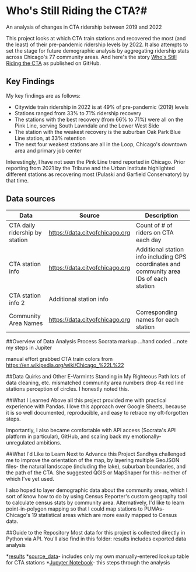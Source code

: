 # Who's Still Riding the CTA?#
An analysis of changes in CTA ridership between 2019 and 2022

This project looks at which CTA train stations and recovered the most (and the least) of their pre-pandemic ridership levels by 2022. It also attempts to set the stage for future demographic analysis by aggregating ridership stats across Chicago's 77 community areas. And here's the story [Who's Still Riding the CTA](https://reliablerascal.github.io/cta_ridership/) as published on GitHub.

## Key Findings
My key findings are as follows:
* Citywide train ridership in 2022 is at 49% of pre-pandemic (2019) levels
* Stations ranged from 33% to 71% ridership recovery
* The stations with the best recovery (from 66% to 71%) were all on the Pink Line, serving South Lawndale and the Lower West Side
* The station with the weakest recovery is the suburban Oak Park Blue Line station, at 33% retention
* The next four weakest stations are all in the Loop, Chicago's downtown area and primary job center

Interestingly, I have not seen the Pink Line trend reported in Chicago. Prior reporting from 2021 by the Tribune and the Urban Institute highlighted different stations as recovering most (Pulaski and Garfield Conservatory) by that time.

## Data sources
|Data|Source|Description|
|---|---|---|
|CTA daily ridership by station| https://data.cityofchicago.org | Count of # of riders on CTA each day |
| CTA station info | https://data.cityofchicago.org |Additional station info including GPS coordinates and community area IDs of each station |
| CTA station info 2 | Additional station info 
| Community Area Names | https://data.cityofchicago.org | Corresponding names for each station |


##Overview of Data Analysis Process
Socrata markup
...hand coded
...note my steps in Jupiter 

manual effort
grabbed CTA train colors from https://en.wikipedia.org/wiki/Chicago_%22L%22 


##Data Quirks and Other E-Varmints Standing in My Righteous Path
lots of data cleaning, etc.
mismatched community area numbers
drop 4x red line stations
perception of circles. I honestly noted this.


##What I Learned
Above all this project provided me with practical experience with Pandas. I love this approach over Google Sheets, because it is so well documented, reproducible, and easy to retrace my oft-forgotten steps.

Importantly, I also became comfortable with API access (Socrata's API platform in particular), GitHub, and scaling back my emotionally-unregulated ambitions.

##What I'd Like to Learn Next to Advance this Project
Sandhya challenged me to improve the orientation of the map, by layering multiple GeoJSON files- the natural landscape (including the lake), suburban boundaries, and the path of the CTA. She suggested QGIS or MapShaper for this- neither of which I've yet used.

I also hoped to layer demographic data about the community areas, which I sort of know how to do by using Census Reporter's custom geography tool to calculate census stats by community area. Alternatively, I'd like to learn point-in-polygon mapping so that I could map stations to PUMAs- Chicago's 19 statistical areas which are more easily mapped to Census data.

##Guide to the Repository
Most data for this project is collected directly in Python via API. You'll also find in this folder:
results includes exported data analysis

*[results](results/)
*[source_data](source/data/)- includes only my own manually-entered lookup table for CTA stations
*[Jupyter Notebook](cta_ridership.ipynb)- this steps through the analysis